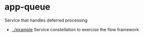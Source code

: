 
<!-- title start -->

# app-queue

Service that handles deferred processing

 * [../example](..) Service constellation to exercise the flow framework

<!-- title end -->
